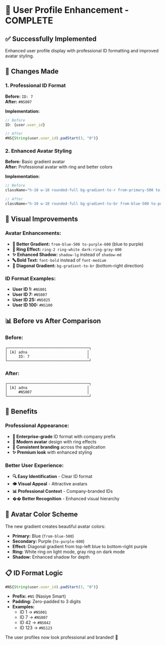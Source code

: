 # 👤 **User Profile Enhancement - COMPLETE**

## ✅ **Successfully Implemented**

Enhanced user profile display with professional ID formatting and improved avatar styling.

## 🎯 **Changes Made**

### **1. Professional ID Format**
**Before:** `ID: 7`  
**After:** `#NS007`

**Implementation:**
```javascript
// Before
ID: {user.user_id}

// After  
#NS{String(user.user_id).padStart(3, "0")}
```

### **2. Enhanced Avatar Styling**
**Before:** Basic gradient avatar  
**After:** Professional avatar with ring and better colors

**Implementation:**
```javascript
// Before
className="h-10 w-10 rounded-full bg-gradient-to-r from-primary-500 to-primary-600 flex items-center justify-center text-white text-sm font-medium shadow-md"

// After
className="h-10 w-10 rounded-full bg-gradient-to-br from-blue-500 to-purple-600 flex items-center justify-center text-white text-sm font-bold shadow-lg ring-2 ring-white dark:ring-gray-800"
```

## 🎨 **Visual Improvements**

### **Avatar Enhancements:**
- **🎨 Better Gradient:** `from-blue-500 to-purple-600` (blue to purple)
- **💍 Ring Effect:** `ring-2 ring-white dark:ring-gray-800`
- **✨ Enhanced Shadow:** `shadow-lg` instead of `shadow-md`
- **🔤 Bold Text:** `font-bold` instead of `font-medium`
- **🌈 Diagonal Gradient:** `bg-gradient-to-br` (bottom-right direction)

### **ID Format Examples:**
- **User ID 1:** `#NS001`
- **User ID 7:** `#NS007`
- **User ID 25:** `#NS025`
- **User ID 100:** `#NS100`

## 📊 **Before vs After Comparison**

### **Before:**
```
┌─────────────────────────────────────┐
│ [A] adna                           │
│     ID: 7                          │
└─────────────────────────────────────┘
```

### **After:**
```
┌─────────────────────────────────────┐
│ [A] adna                           │
│     #NS007                         │
└─────────────────────────────────────┘
```

## 🚀 **Benefits**

### **Professional Appearance:**
- **🏢 Enterprise-grade** ID format with company prefix
- **🎨 Modern avatar** design with ring effects
- **📱 Consistent branding** across the application
- **✨ Premium look** with enhanced styling

### **Better User Experience:**
- **🔍 Easy Identification** - Clear ID format
- **👁️ Visual Appeal** - Attractive avatars
- **📊 Professional Context** - Company-branded IDs
- **�� Better Recognition** - Enhanced visual hierarchy

## 🎨 **Avatar Color Scheme**

The new gradient creates beautiful avatar colors:
- **Primary:** Blue (`from-blue-500`)
- **Secondary:** Purple (`to-purple-600`)
- **Effect:** Diagonal gradient from top-left blue to bottom-right purple
- **Ring:** White ring on light mode, gray ring on dark mode
- **Shadow:** Enhanced shadow for depth

## 📋 **ID Format Logic**

```javascript
#NS{String(user.user_id).padStart(3, "0")}
```

- **Prefix:** `#NS` (Nasiye Smart)
- **Padding:** Zero-padded to 3 digits
- **Examples:** 
  - ID 1 → `#NS001`
  - ID 7 → `#NS007`
  - ID 42 → `#NS042`
  - ID 123 → `#NS123`

The user profiles now look professional and branded! 🎊
